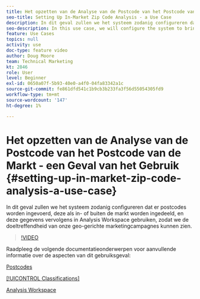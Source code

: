 ```yaml
---
title: Het opzetten van de Analyse van de Postcode van het Postcode van de Markt - een Geval van het Gebruik
seo-title: Setting Up In-Market Zip Code Analysis - a Use Case
description: In dit geval zullen we het systeem zodanig configureren dat er postcodes worden ingevoerd, deze als in- of buiten de markt worden ingedeeld, en deze gegevens vervolgens in Analysis Workspace gebruiken, zodat we de doeltreffendheid van onze geo-gerichte marketingcampagnes kunnen zien.
seo-description: In this use case, we will configure the system to bring in zip codes, classify them as in-market or out-of-market, and then use this data in Analysis Workspace so that we can see the effectiveness of our geo-targeted marketing campaigns.
feature: Use Cases
topics: null
activity: use
doc-type: feature video
author: Doug Moore
team: Technical Marketing
kt: 2846
role: User
level: Beginner
exl-id: 0650a07f-5b93-40e0-a4f0-04fa83342a1c
source-git-commit: fe861dfd541c1b9cb3b233fa3f56d55054305fd9
workflow-type: tm+mt
source-wordcount: '147'
ht-degree: 1%

---
```


# Het opzetten van de Analyse van de Postcode van het Postcode van de Markt - een Geval van het Gebruik {#setting-up-in-market-zip-code-analysis-a-use-case}

In dit geval zullen we het systeem zodanig configureren dat er postcodes worden ingevoerd, deze als in- of buiten de markt worden ingedeeld, en deze gegevens vervolgens in Analysis Workspace gebruiken, zodat we de doeltreffendheid van onze geo-gerichte marketingcampagnes kunnen zien.

>[!VIDEO](https://video.tv.adobe.com/v/27052/?quality=12)

Raadpleeg de volgende documentatieonderwerpen voor aanvullende informatie over de aspecten van dit gebruiksgeval:

[Postcodes](https://experienceleague.adobe.com/docs/analytics/components/dimensions/zip-code.html?lang=en)

[[!UICONTROL Classifications]](https://experienceleague.adobe.com/docs/analytics/components/classifications/c-classifications.html?lang=en)

[Analysis Workspace](https://experienceleague.adobe.com/docs/analytics/analyze/analysis-workspace/home.html?lang=en)
